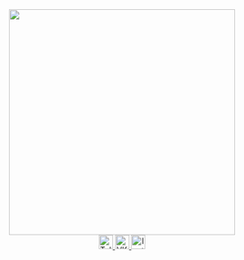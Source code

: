 <div id="header" align="center">
  <img src="https://media.giphy.com/media/L1R1tvI9svkIWwpVYr/giphy.gif?cid=790b7611e0jq24wzerbeg8qorrhftvwyxpx554e9652g1kei&ep=v1_gifs_search&rid=giphy.gif&ct=g" width="400"/>
</div>

<div id="badges" align="center">
  <a href="https://t.me/darht_vadr" height="25" color="transparent">
    <img src="https://img.shields.io/badge/Telegram-blue?logo=telegram&color=%2326A5E4&logoColor=white&style=flat-square" alt="Telegram Badge" height="25"/>
  </a>
  <a href="https://vk.com/darht_vadr" height="25">
    <img src="https://img.shields.io/badge/Vkontakte-blue?logo=vk&color=%230077FF&logoColor=white&style=flat-square" alt="VK Badge" height="25"/>
  </a>
  <a href="https://www.instagram.com/darht_vadr" height="25">
    <img src="https://img.shields.io/badge/Instagram-rose?logo=instagram&color=%23E4405F&logoColor=white&style=flat-square" alt="Instagram Badge" height="25"/>
  </a>
</div>
